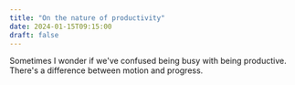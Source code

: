 ```yaml
---
title: "On the nature of productivity"
date: 2024-01-15T09:15:00
draft: false
---
```


Sometimes I wonder if we've confused being busy with being productive. There's a difference between motion and progress.
